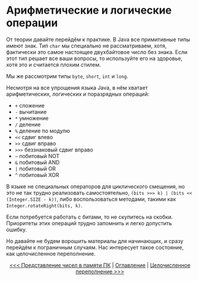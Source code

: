 Арифметические и логические операции
====================================

От теории давайте перейдём к практике. В Java все примитивные типы имеют знак. Тип `char` мы специально не рассматриваем, хотя, фактически это самое настоящее двухбайтовое число без знака. Если этот тип решает все ваши вопросы, то используйте его на здоровье, хотя это и считается плохим стилем. 

Мы же рассмотрим типы `byte`, `short`, `int` и `long`.

Несмотря на все упрощения языка Java, в нём хватает арифметических, логических и поразрядных операций:

*	`+` сложение
*	`-` вычитание
*	`*` умножение
*	`/` деление
*	`%` деление по модулю
*	`<<` сдвиг влево
*	`>>` сдвиг вправо
*	`>>>` беззнаковый сдвиг вправо
*	`~` побитовый NOT
*	`&` побитовый AND
*	`|` побитовый OR
*	`^` побитовый XOR

В языке не специальных операторов для циклического смещения, но это не так трудно реализовать самостоятельно, `(bits >>> k) | (bits << (Integer.SIZE - k))`, либо воспользоваться методами, такими как `Integer.rotateRight(bits, k)`.

Если потребуется работать с битами, то не скупитесь на скобки. Приоритеты этих операций трудно запомнить и легко допустить ошибку.

Но давайте не будем ворошить материалы для начинающих, и сразу перейдём к пограничным случаям. Нас интересует такое состояние, как целочисленное переполнение.

<div align="center">
   
[<<< Представление чисел в памяти ПК](numbers-in-memory.md) | [Оглавление](toc.md) | [Целочисленное переполнение >>>](integer-overflow.md)
</div>
